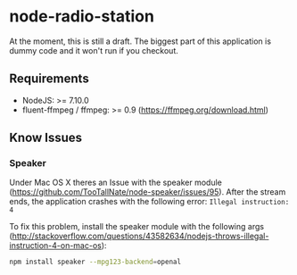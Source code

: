 # node-radio-station
At the moment, this is still a draft. The biggest part of this application is dummy code and it won't run if you checkout.

## Requirements
- NodeJS: >= 7.10.0
- fluent-ffmpeg / ffmpeg: >= 0.9 (https://ffmpeg.org/download.html)

## Know Issues
### Speaker
Under Mac OS X theres an Issue with the speaker module (https://github.com/TooTallNate/node-speaker/issues/95).
After the stream ends, the application crashes with the following error: `Illegal instruction: 4 `

To fix this problem, install the speaker module with the following args (http://stackoverflow.com/questions/43582634/nodejs-throws-illegal-instruction-4-on-mac-os):
```sh
npm install speaker --mpg123-backend=openal
```
